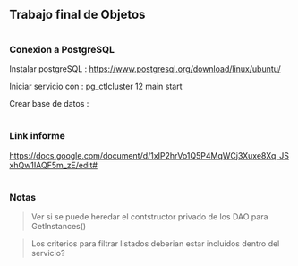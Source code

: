 ## Trabajo final de Objetos

#

### Conexion a PostgreSQL

Instalar postgreSQL : https://www.postgresql.org/download/linux/ubuntu/

Iniciar servicio con :     pg_ctlcluster 12 main start

Crear base de datos :

#
### Link informe

https://docs.google.com/document/d/1xIP2hrVo1Q5P4MqWCj3Xuxe8Xq_JSxhQw1IAQF5m_zE/edit#

#
### Notas

> Ver si se puede heredar el contstructor privado de los DAO para GetInstances()

> Los criterios para filtrar listados deberian estar incluidos dentro del servicio?

